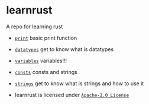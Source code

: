 # learnrust
A repo for learning rust 

- [`print`](print) basic print function
- [`datatypes`](datatypes) get to know what is datatypes
- [`variables`](variables) variables!!!
- [`consts`](consts) consts and strings
- [`strings`](strings) get to know what is strings and how to use it

- learnrust is licensed under [`Apache-2.0 License`](LICENSE)
